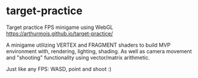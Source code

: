 # target-practice
Target practice FPS minigame using WebGL    https://arthurmois.github.io/target-practice/

A minigame utilizing VERTEX and FRAGMENT shaders to build MVP environment with, rendering, lighting, shading.
As well as camera movement and "shooting" functionality using vector/matrix arithmetic.

Just like any FPS: WASD, point and shoot :)
